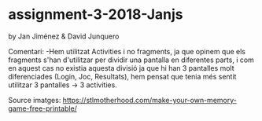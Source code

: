 # assignment-3-2018-Janjs

by Jan Jiménez & David Junquero

Comentari:
  -Hem utilitzat Activities i no fragments, ja que opinem que els fragments s'han d'utilitzar per dividir una pantalla en diferentes parts, i com en aquest cas no existia aquesta divisió ja que hi han 3 pantalles molt diferenciades (Login, Joc, Resultats), hem pensat que tenia més sentit utilitzar 3 pantalles -> 3 activities.
  
  Source imatges: https://stlmotherhood.com/make-your-own-memory-game-free-printable/
  
